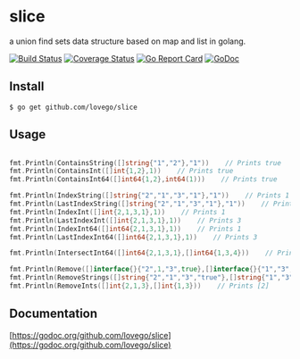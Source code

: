 # slice
a union find sets data structure based on map and list in golang.

[![Build Status](https://travis-ci.org/lovego/union_find.svg?branch=master)](https://travis-ci.org/lovego/union_find)
[![Coverage Status](https://coveralls.io/repos/github/lovego/union_find/badge.svg?branch=master)](https://coveralls.io/github/lovego/union_find?branch=master)
[![Go Report Card](https://goreportcard.com/badge/github.com/lovego/union_find)](https://goreportcard.com/report/github.com/lovego/union_find)
[![GoDoc](https://godoc.org/github.com/lovego/union_find?status.svg)](https://godoc.org/github.com/lovego/union_find)

## Install
`$ go get github.com/lovego/slice`

## Usage
```go

fmt.Println(ContainsString([]string{"1","2"},"1"))    // Prints true
fmt.Println(ContainsInt([]int{1,2},1))    // Prints true
fmt.Println(ContainsInt64([]int64{1,2},int64(1)))    // Prints true

fmt.Println(IndexString([]string{"2","1","3","1"},"1"))    // Prints 1
fmt.Println(LastIndexString([]string{"2","1","3","1"},"1"))    // Prints 3
fmt.Println(IndexInt([]int{2,1,3,1},1))    // Prints 1
fmt.Println(LastIndexInt([]int{2,1,3,1},1))    // Prints 3
fmt.Println(IndexInt64([]int64{2,1,3,1},1))    // Prints 1
fmt.Println(LastIndexInt64([]int64{2,1,3,1},1))    // Prints 3

fmt.Println(IntersectInt64([]int64{2,1,3,1},[]int64{1,3,4}))    // Prints [1,3]

fmt.Println(Remove([]interface{}{"2",1,"3",true},[]interface{}{"1","3",true}))    // Prints ["2",1]
fmt.Println(RemoveStrings([]string{"2","1","3","true"},[]string{"1","3","true"}))    // Prints ["2"]
fmt.Println(RemoveInts([]int{2,1,3},[]int{1,3}))    // Prints [2]

```

## Documentation
[https://godoc.org/github.com/lovego/slice](https://godoc.org/github.com/lovego/slice)
